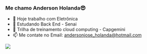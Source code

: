 ### Me chamo Anderson Holanda😎

- 🔭 Hoje trabalho com Eletrônica
- 🌱 Estudando Back End - Senai
- 🌱 Trilha de treinamento cloud computing - Capgemini
- 📫 Me contate no Email: andersonjose_holanda@hotmail.com

<div> 
  <a href="https://instagram.com/dinhoanderson79" target="_blank"><img src="https://img.shields.io/badge/-Instagram-%23E4405F?style=for-the-badge&logo=instagram&logoColor=white" target="_blank"></a>
 
</div>
